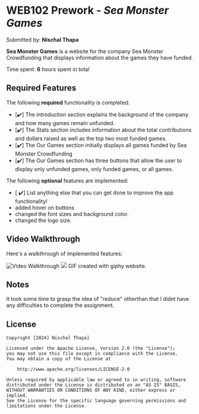 # WEB102 Prework - *Sea Monster Games*

Submitted by: **Nischal Thapa**

**Sea Monster Games** is a website for the company Sea Monster Crowdfunding that displays information about the games they have funded.

Time spent: **6** hours spent in total

## Required Features

The following **required** functionality is completed:

* [✔️] The introduction section explains the background of the company and how many games remain unfunded.
* [✔️] The Stats section includes information about the total contributions and dollars raised as well as the top two most funded games.
* [✔️] The Our Games section initially displays all games funded by Sea Monster Crowdfunding
* [✔️] The Our Games section has three buttons that allow the user to display only unfunded games, only funded games, or all games.

The following **optional** features are implemented:

* [ ✔️] List anything else that you can get done to improve the app functionality!
* added hover on buttons
* changed the font sizes and background color.
* changed the logo size.

## Video Walkthrough

Here's a walkthrough of implemented features:

<img src='http://i.imgur.com/link/to/your/gif/file.gif' title='Video Walkthrough' width='' alt='Video Walkthrough' />
<img src='https://i.giphy.com/media/v1.Y2lkPTc5MGI3NjExMmNoYndheWV5bjN4dTEzN3RobzJ1NGp1ZGhrZHE2dzRpdHBvNGJxZiZlcD12MV9pbnRlcm5hbF9naWZfYnlfaWQmY3Q9Zw/XPtBrtfZvS1eFbI0eA/giphy.gif'/>
<!-- Replace this with whatever GIF tool you used! -->
GIF created with giphy website.

## Notes

It took some time to grasp the idea of "reduce" otherthan that I didnt have any difficulties to complete the assignment.

## License

    Copyright [2024] Nischal Thapa]

    Licensed under the Apache License, Version 2.0 (the "License");
    you may not use this file except in compliance with the License.
    You may obtain a copy of the License at

        http://www.apache.org/licenses/LICENSE-2.0

    Unless required by applicable law or agreed to in writing, software
    distributed under the License is distributed on an "AS IS" BASIS,
    WITHOUT WARRANTIES OR CONDITIONS OF ANY KIND, either express or implied.
    See the License for the specific language governing permissions and
    limitations under the License.
